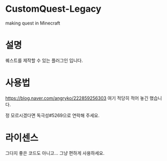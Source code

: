 # CustomQuest-Legacy
making quest in Minecraft

# 설명
퀘스트를 제작할 수 있는 플러그인 입니다.

# 사용법
https://blog.naver.com/angryko/222859256303
여기 적당히 적어 놓긴 했습니다.

정 모르시겠다면 독극성#5269으로 연락해 주세요.

# 라이센스
그다지 좋은 코드도 아니고... 그냥 편하게 사용하세요.
